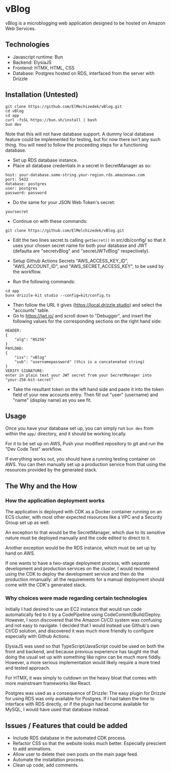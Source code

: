 # vBlog
vBlog is a microblogging web application designed to be hosted on Amazon Web Services.

## Technologies
* Javascript runtime: Bun
* Backend: ElysiaJS
* Frontend: HTMX, HTML, CSS 
* Database: Postgres hosted on RDS, interfaced from the server with Drizzle

## Installation (Untested)

```shell
git clone https://github.com/ElMechizedek/vBlog.git
cd vBlog
cd app
curl -fsSL https://bun.sh/install | bash
bun dev
```

Note that this will not have database support. A dummy local database feature could be implemented for testing, but for now there isn't any such thing. You will need to follow the proceeding steps for a functioning database.

* Set up RDS database instance.
* Place all database credentials in a secret in SecretManager as so:

```
host: your-database.some-string.your-region.rds.amazonaws.com
port: 5432
database: postgres
user: postgres
password: password
```
* Do the same for your JSON Web Token's secret:
```
yoursecret
```

* Continue on with these commands:

```shell
git clone https://github.com/ElMelchizedek/vBlog.git
```

* Edit the two lines secret.ts calling `getSecret()` in src/db/config/ so that it uses your chosen secret name for both your database and JWT (defaulta are "secretvBlog" and "secretJWTvBlog" respectively).

* Setup Github Actions Secrets "AWS_ACCESS_KEY_ID", "AWS_ACCOUNT_ID", and
"AWS_SECRET_ACCESS_KEY", to be used by the workflow.

* Run the following commands:
```shell
cd app 
bunx drizzle-kit studio --config=kit/config.ts
```
* Then follow the URL it gives (https://local.drizzle.studio) and select the "accounts" table.
* Go to https://jwt.io/ and scroll down to "Debugger", and insert the following values for the corresponding sections on the right hand side:
```
HEADER:
{
    "alg": "HS256"
}
PAYLOAD:
{
    "iss": "vBlog"
    "sub": "usernamepassword" (this is a concatenated string)
}
VERIFY SIGNATURE:
enter in plain text your JWT secret from your SecretManager into "your-256-bit-secret"
```

* Take the resultant token on the left hand side and paste it into the token field of your new accounts entry. Then fill out "user" (username) and "name" (display name) as you see fit.

## Usage
Once you have your database set up, you can simply run `bun dev` from within the `app/` directory, and it should be working locally.

For it to be set up on AWS, Push your modified repository to git and run the "Dev Code Test" workflow.

If everything works out, you should have a running testing container on AWS. You can then
manually set up a production service from that using the resources provided by the generated stack.

## The Why and the How
### How the application deployment works
The application is deployed with CDK as a Docker container running on an ECS cluster, with most other expected resources like a VPC and a Security Group set up as well. 

An exception to that would be the SecretManager, which due to its sensitive nature must be deployed manually and the code edited to direct to it. 

Another exception would be the RDS instance, which must be set up by hand on AWS.

If one wants to have a two-stage deployment process, with
separate development and production services on the cluster, I would recommend using the CDK to deploy the development service and then do the production mnanually: all the requirements for
a manual deployment should come with the CDK's generated stack.


### Why choices were made regarding certain technologies
Initially I had desired to use an EC2 instance that would run code automatically fed to it by a CodePipeline using CodeCommit/Build/Deploy. However, I soon discovered that the Amazon CI/CD
system was confusing and not easy to navigate. I decided that I would instead use Github's own CI/CD solution, and discovered it was much more friendly to configure especially with Github
Actions.

ElysiaJS was used so that TypeScript/JavaScript could be used on both the front and backend, and because previous experience has taught me that doing the usual set up with something like
nginx can be much more fiddly. However, a more serious implementation would likely require a more tried and tested approach.

For HTMX, it was simply to cutdown on the heavy bloat that comes with more mainstream frameworks like React.

Postgres was used as a consequence of Drizzle: The easy plugin for Drizzle for using RDS was only available for Postgres. If I had taken the time to interface with RDS directly, or if the
plugin had become available for MySQL, I would have used that database instead.

## Issues / Features that could be added
* Include RDS database in the automated CDK process.
* Refactor CSS so that the website looks much better. Especially prescient to add animations.
* Allow user to delete their own posts on the main page feed.
* Automate the installation process.
* Clean up code, add comments.
